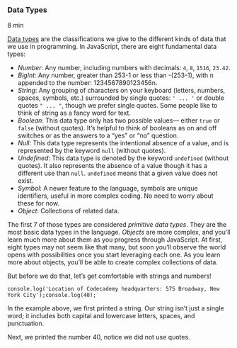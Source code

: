 
### Data Types

8 min

[Data types](https://www.codecademy.com/resources/docs/javascript/data-types?page_ref=catalog) are the classifications we give to the different kinds of data that we use in programming. In JavaScript, there are eight fundamental data types:

- _Number_: Any number, including numbers with decimals: `4`, `8`, `1516`, `23.42`.
- _BigInt_: Any number, greater than 253-1 or less than -(253-1), with n appended to the number: 1234567890123456n.
- _String_: Any grouping of characters on your keyboard (letters, numbers, spaces, symbols, etc.) surrounded by single quotes: `' ... '` or double quotes `" ... "`, though we prefer single quotes. Some people like to think of string as a fancy word for text.
- _Boolean_: This data type only has two possible values— either `true` or `false` (without quotes). It’s helpful to think of booleans as on and off switches or as the answers to a “yes” or “no” question.
- _Null_: This data type represents the intentional absence of a value, and is represented by the keyword `null` (without quotes).
- _Undefined_: This data type is denoted by the keyword `undefined` (without quotes). It also represents the absence of a value though it has a different use than `null`. `undefined` means that a given value does not exist.
- _Symbol_: A newer feature to the language, symbols are unique identifiers, useful in more complex coding. No need to worry about these for now.
- _Object_: Collections of related data.

The first 7 of those types are considered _primitive data types_. They are the most basic data types in the language. _Objects_ are more complex, and you’ll learn much more about them as you progress through JavaScript. At first, eight types may not seem like that many, but soon you’ll observe the world opens with possibilities once you start leveraging each one. As you learn more about objects, you’ll be able to create complex collections of data.

But before we do that, let’s get comfortable with strings and numbers!

```
console.log('Location of Codecademy headquarters: 575 Broadway, New York City');console.log(40);
```

In the example above, we first printed a string. Our string isn’t just a single word; it includes both capital and lowercase letters, spaces, and punctuation.

Next, we printed the number 40, notice we did not use quotes.

